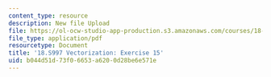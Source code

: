 ```yaml
---
content_type: resource
description: New file Upload
file: https://ol-ocw-studio-app-production.s3.amazonaws.com/courses/18-s997-introduction-to-matlab-programming-fall-2011/b044d51d73f06653a6200d28be6e571e_MIT18_S997F11_Exercise_15.pdf
file_type: application/pdf
resourcetype: Document
title: '18.S997 Vectorization: Exercise 15'
uid: b044d51d-73f0-6653-a620-0d28be6e571e
---
```

